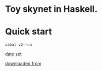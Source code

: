 # Toy skynet in Haskell.

# Quick start
```
cabal v2-run
```

[date set](https://en.wikipedia.org/wiki/MNIST_database)

[downloaded from](https://pjreddie.com/projects/mnist-in-csv/)
